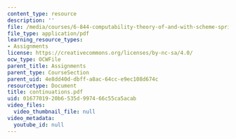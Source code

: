```yaml
---
content_type: resource
description: ''
file: /media/courses/6-844-computability-theory-of-and-with-scheme-spring-2003/0167701920b6535d997466c55ca5acab_continuations.pdf
file_type: application/pdf
learning_resource_types:
- Assignments
license: https://creativecommons.org/licenses/by-nc-sa/4.0/
ocw_type: OCWFile
parent_title: Assignments
parent_type: CourseSection
parent_uid: 4e8dd40d-dbff-a8ac-64cc-e9ec108d674c
resourcetype: Document
title: continuations.pdf
uid: 01677019-20b6-535d-9974-66c55ca5acab
video_files:
  video_thumbnail_file: null
video_metadata:
  youtube_id: null
---
```

